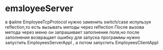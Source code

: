 # emзloyeeServer
в файле EmployeeTcpProtocol нужно заменить switch/case испульзуя reflection,то есть вызывать методы через reflection
После вызова метода через меню он запрашивает заполнение поля,но после заполнения возвращает ошибку
для запуска программы нужно запустить EmployeesServerAppl , а потом запустить EmployeesClientAppl

